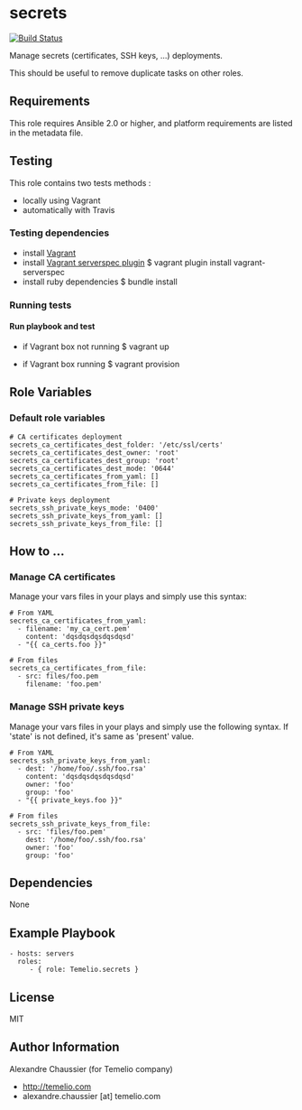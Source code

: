 # secrets

[![Build Status](https://travis-ci.org/Temelio/ansible-role-secrets.svg?branch=master)](https://travis-ci.org/Temelio/ansible-role-secrets)

Manage secrets (certificates, SSH keys, ...) deployments.

 This should be useful to remove duplicate tasks on other roles.

## Requirements

This role requires Ansible 2.0 or higher,
and platform requirements are listed in the metadata file.

## Testing

This role contains two tests methods :
- locally using Vagrant
- automatically with Travis

### Testing dependencies
- install [Vagrant](https://www.vagrantup.com)
- install [Vagrant serverspec plugin](https://github.com/jvoorhis/vagrant-serverspec)
    $ vagrant plugin install vagrant-serverspec
- install ruby dependencies
    $ bundle install

### Running tests

#### Run playbook and test

- if Vagrant box not running
    $ vagrant up

- if Vagrant box running
    $ vagrant provision

## Role Variables

### Default role variables

    # CA certificates deployment
    secrets_ca_certificates_dest_folder: '/etc/ssl/certs'
    secrets_ca_certificates_dest_owner: 'root'
    secrets_ca_certificates_dest_group: 'root'
    secrets_ca_certificates_dest_mode: '0644'
    secrets_ca_certificates_from_yaml: []
    secrets_ca_certificates_from_file: []

    # Private keys deployment
    secrets_ssh_private_keys_mode: '0400'
    secrets_ssh_private_keys_from_yaml: []
    secrets_ssh_private_keys_from_file: []

## How to ...

### Manage CA certificates

Manage your vars files in your plays and simply use this syntax:

    # From YAML
    secrets_ca_certificates_from_yaml:
      - filename: 'my_ca_cert.pem'
        content: 'dqsdqsdqsdqsdqsd'
      - "{{ ca_certs.foo }}"

    # From files
    secrets_ca_certificates_from_file:
      - src: files/foo.pem
        filename: 'foo.pem'

### Manage SSH private keys

Manage your vars files in your plays and simply use the following syntax.
If 'state' is not defined, it's same as 'present' value.

    # From YAML
    secrets_ssh_private_keys_from_yaml:
      - dest: '/home/foo/.ssh/foo.rsa'
        content: 'dqsdqsdqsdqsdqsd'
        owner: 'foo'
        group: 'foo'
      - "{{ private_keys.foo }}"

    # From files
    secrets_ssh_private_keys_from_file:
      - src: 'files/foo.pem'
        dest: '/home/foo/.ssh/foo.rsa'
        owner: 'foo'
        group: 'foo'

## Dependencies

None

## Example Playbook

    - hosts: servers
      roles:
         - { role: Temelio.secrets }

## License

MIT

## Author Information

Alexandre Chaussier (for Temelio company)
- http://temelio.com
- alexandre.chaussier [at] temelio.com

